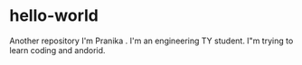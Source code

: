 # hello-world
Another repository
I'm Pranika . I'm an engineering TY student.
I"m trying to learn coding and andorid.

